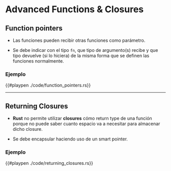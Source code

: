 # Advanced Functions & Closures

## Function pointers

- Las funciones pueden recibir otras funciones como parámetro.

- Se debe indicar con el tipo `fn`, que tipo de argumento(s) recibe y que tipo devuelve (si lo hiciera) de la misma forma que se definen las funciones normalmente.

### Ejemplo

{{#playpen ./code/function_pointers.rs}}

---

## Returning Closures

- __Rust__ no permite utilizar __closures__ cómo return type de una función porque no puede saber cuanto espacio va a necesitar para almacenar dicho closure.

- Se debe encapsular haciendo uso de un smart pointer.

### Ejemplo

{{#playpen ./code/returning_closures.rs}}
